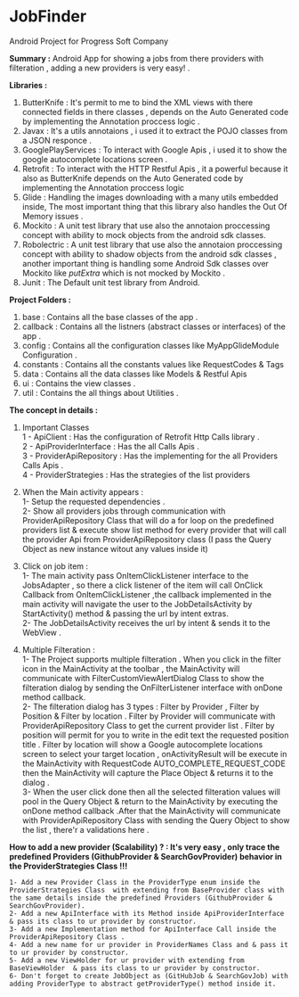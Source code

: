 # JobFinder
Android Project for Progress Soft Company 



**Summary :**
Android App for showing a jobs from there providers with filteration , adding a new providers is very easy! .



**Libraries :**
1) ButterKnife : 
   It's permit to me to bind the XML views with there connected fields in there classes ,
   depends on the Auto Generated code by implementing the Annotation proccess logic .
2) Javax :
   It's a utils annotaions , i used it to extract the POJO classes from a JSON responce .
3) GooglePlayServices :
   To interact with Google Apis , i used it to show the google autocomplete locations screen .
4) Retrofit : 
   To interact with the HTTP Restful Apis , it a powerful because it also as ButterKnife depends on 
   the Auto Generated code by implementing the Annotation proccess logic
5) Glide : 
   Handling the images downloading with a many utils embedded inside, The most important thing that this
   library also handles the Out Of Memory issues .
6) Mockito :
   A unit test library that use also the annotaion proccessing concept with ability to mock objects from the android sdk classes.
7) Robolectric :
   A unit test library that use also the annotaion proccessing concept with ability to shadow objects from the android sdk classes
   , another important thing is handling some Android Sdk classes over Mockito like *putExtra* which is not mocked by Mockito .
7) Junit :
   The Default unit test library from Android.

**Project Folders :**

1) base : 
   Contains all the base classes of the app .
2) callback :
   Contains all the listners (abstract classes or interfaces) of the app .
3) config :
   Contains all the configuration classes like MyAppGlideModule Configuration .
4) constants : 
   Contains all the constants values like RequestCodes & Tags
5) data : 
   Contains all the data classes like Models & Restful Apis
6) ui :
   Contains the view classes .
7) util :
   Contains the all things about Utilities .
   
**The concept in details :**<br />
 1) Important Classes <br />
     1 - ApiClient : Has the configuration of Retrofit Http Calls library .<br />
     2 - ApiProviderInterface : Has the all Calls Apis .<br />
     3 - ProviderApiRepository : Has the implementing for the all Providers Calls Apis .<br />
     4 - ProviderStrategies : Has the strategies of the list providers<br />
     
 2) When the Main activity appears :<br />
      1- Setup the requested dependencies .<br />
      2- Show all providers jobs through communication with ProviderApiRepository Class that will do a for 
      loop on the predefined providers list  & execute show list method for every provider that will 
      call the provider Api from ProviderApiRepository class (I pass the Query Object as new instance witout any values inside it) <br />
      
 3) Click on job item :<br />
      1- The main activity pass OnItemClickListener interface to the JobsAdapter , so there a click listener of the item will call OnClick 
      Callback from OnItemClickListener ,the callback implemented in the main activity will navigate the user to the 
      JobDetailsActivity by StartActivity() method & passing the url by intent extras. <br />
      2- The JobDetailsActivity receives the url by intent & sends it to the WebView . <br />
      
 4) Multiple Filteration :<br />
      1- The Project supports multiple filteration . When you click in the filter icon in the MainActivity at the toolbar ,
      the MainActivity will communicate with FilterCustomViewAlertDialog Class to show the filteration dialog by sending 
      the OnFilterListener interface with onDone method callback.<br /> 
      2- The filteration dialog has 3 types : Filter by Provider , Filter by Position & Filter by location .
      Filter by Provider will communicate with ProviderApiRepository Class to get the current provider list .
      Filter by position will permit for you to write in the edit text the requested position title .
      Filter by location will show a Google autocomplete locations screen to select your target location , onActivityResult will 
      be execute in the MainActivity with RequestCode AUTO_COMPLETE_REQUEST_CODE then the MainActivity will capture the Place Object
      & returns it to the dialog .<br /> 
      3- When the user click done then all the selected filteration values will pool in the Query Object & return to the MainActivity
      by executing the onDone method callback .After that the MainActivity will communicate with ProviderApiRepository Class with sending 
      the Query Object to show the list , there'r a validations here . <br />
      
**How to add a new provider (Scalability) ? : It's very easy , only trace the predefined Providers (GithubProvider & SearchGovProvider) behavior in the ProviderStrategies Class !!!**

    1- Add a new Provider Class in the ProviderType enum inside the ProviderStrategies Class  with extending from BaseProvider class with the same details inside the predefined Providers (GithubProvider & SearchGovProvider).
    2- Add a new ApiInterface with its Method inside ApiProviderInterface & pass its class to ur provider by constructor.
    3- Add a new Implementation method for ApiInterface Call inside the ProviderApiRepository Class .
    4- Add a new name for ur provider in ProviderNames Class and & pass it to ur provider by constructor.
    5- Add a new ViewHolder for ur provider with extending from BaseViewHolder  & pass its class to ur provider by constructor.
    6- Don't forget to create JobObject as (GitHubJob & SearchGovJob) with adding ProviderType to abstract getProviderType() method inside it.
